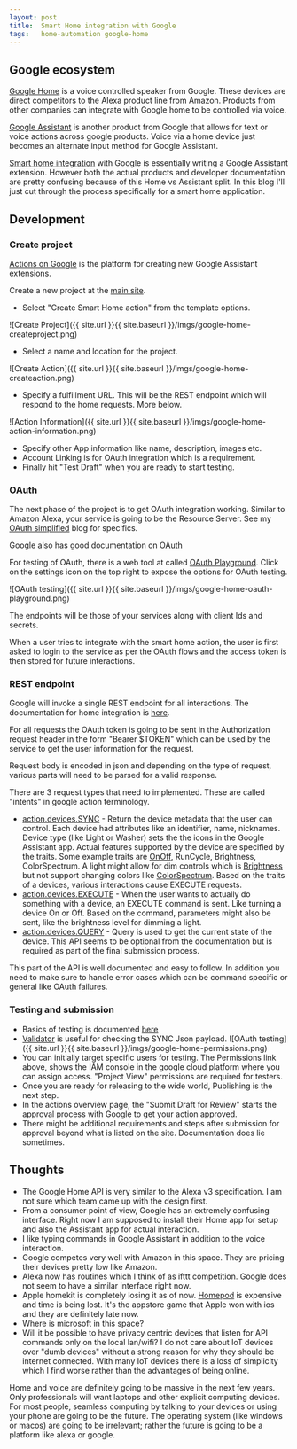 ```yaml
---
layout: post
title:  Smart Home integration with Google
tags:   home-automation google-home
---
```


## Google ecosystem

[Google Home](https://store.google.com/product/google_home) is a voice controlled speaker from Google. These devices are direct competitors to the Alexa product line from Amazon. Products from other companies can integrate with Google home to be controlled via voice.

[Google Assistant](https://assistant.google.com) is another product from Google that allows for text or voice actions across google products. Voice via a home device just becomes an alternate input method for Google Assistant.

[Smart home integration](https://developers.google.com/actions/smarthome/) with Google is essentially writing a Google Assistant extension. However both the actual products and developer documentation are pretty confusing because of this Home vs Assistant split. In this blog I'll just cut through the process specifically for a smart home application.

## Development

### Create project

[Actions on Google](https://console.actions.google.com/) is the platform for creating new Google Assistant extensions.

Create a new project at the [main site](https://console.actions.google.com/u/0/).

* Select "Create Smart Home action" from the template options.

![Create Project]({{ site.url }}{{ site.baseurl }}/imgs/google-home-createproject.png)
* Select a name and location for the project.

![Create Action]({{ site.url }}{{ site.baseurl }}/imgs/google-home-createaction.png)
* Specify a fulfillment URL. This will be the REST endpoint which will respond to the home requests. More below.

![Action Information]({{ site.url }}{{ site.baseurl }}/imgs/google-home-action-information.png)
* Specify other App information like name, description, images etc.
* Account Linking is for OAuth integration which is a requirement.
* Finally hit "Test Draft" when you are ready to start testing.

### OAuth

The next phase of the project is to get OAuth integration working. Similar to Amazon Alexa, your service is going to be the Resource Server. See my [OAuth simplified](/2017/12/11/oauth-simplified/) blog for specifics.

Google also has good documentation on [OAuth](https://developers.google.com/actions/identity/oauth2-code-flow)

For testing of OAuth, there is a web tool at called [OAuth Playground](https://developers.google.com/oauthplayground/). Click on the settings icon on the top right to expose the options for OAuth testing.

![OAuth testing]({{ site.url }}{{ site.baseurl }}/imgs/google-home-oauth-playground.png)

The endpoints will be those of your services along with client Ids and secrets.

When a user tries to integrate with the smart home action, the user is first asked to login to the service as per the OAuth flows and the access token is then stored for future interactions.

### REST endpoint

Google will invoke a single REST endpoint for all interactions. The documentation for home integration is [here](https://developers.google.com/actions/smarthome/).

For all requests the OAuth token is going to be sent in the Authorization request header in the form "Bearer $TOKEN" which can be used by the service to get the user information for the request.

Request body is encoded in json and depending on the type of request, various parts will need to be parsed for a valid response.

There are 3 request types that need to implemented. These are called "intents" in google action terminology.

* [action.devices.SYNC](https://developers.google.com/actions/smarthome/create-app#actiondevicessync) - Return the device metadata that the user can control.
Each device had attributes like an identifier, name, nicknames. Device type (like Light or Washer) sets the the icons in the Google Assistant app.
Actual features supported by the device are specified by the traits. Some example traits are [OnOff](https://developers.google.com/actions/smarthome/traits/onoff), RunCycle, Brightness, ColorSpectrum. A light might allow for dim controls which is [Brightness](https://developers.google.com/actions/smarthome/traits/brightness) but not support changing colors like [ColorSpectrum](https://developers.google.com/actions/smarthome/traits/colorspectrum).
Based on the traits of a devices, various interactions cause EXECUTE requests.
* [action.devices.EXECUTE](https://developers.google.com/actions/smarthome/create-app#actiondevicesexecute) - When the user wants to actually do something with a device, an EXECUTE command is sent. Like turning a device On or Off. Based on the command, parameters might also be sent, like the brightness level for dimming a light.
* [action.devices.QUERY](https://developers.google.com/actions/smarthome/create-app#actiondevicesquery) - Query is used to get the current state of the device. This API seems to be optional from the documentation but is required as part of the final submission process.

This part of the API is well documented and easy to follow. In addition you need to make sure to handle error cases which can be command specific or general like OAuth failures.


### Testing and submission

* Basics of testing is documented [here](https://developers.google.com/actions/smarthome/testing-deploying)
* [Validator](https://developers.google.com/actions/smarthome/tools/validator/) is useful for checking the SYNC Json payload.
![OAuth testing]({{ site.url }}{{ site.baseurl }}/imgs/google-home-permissions.png)
* You can initially target specific users for testing. The Permissions link above, shows the IAM console in the google cloud platform where you can assign access. "Project View" permissions are required for testers.
* Once you are ready for releasing to the wide world, Publishing is the next step.
* In the actions overview page, the "Submit Draft for Review" starts the approval process with Google to get your action approved. 
* There might be additional requirements and steps after submission for approval beyond what is listed on the site. Documentation does lie sometimes.

## Thoughts

* The Google Home API is very similar to the Alexa v3 specification. I am not sure which team came up with the design first.
* From a consumer point of view, Google has an extremely confusing interface. Right now I am supposed to install their Home app for setup and also the Assistant app for actual interaction.
* I like typing commands in Google Assistant in addition to the voice interaction.
* Google competes very well with Amazon in this space. They are pricing their devices pretty low like Amazon.
* Alexa now has routines which I think of as ifttt competition. Google does not seem to have a similar interface right now.
* Apple homekit is completely losing it as of now. [Homepod](https://www.apple.com/homepod/) is expensive and time is being lost. It's the appstore game that Apple won with ios and they are definitely late now.
* Where is microsoft in this space?
* Will it be possible to have privacy centric devices that listen for API commands only on the local lan/wifi? I do not care about IoT devices over "dumb devices" without a strong reason for why they should be internet connected. With many IoT devices there is a loss of simplicity which I find worse rather than the advantages of being online.

Home and voice are definitely going to be massive in the next few years. Only professionals will want laptops and other explicit computing devices. For most people, seamless computing by talking to your devices or using your phone are going to be the future. The operating system (like windows or macos) are going to be irrelevant; rather the future is going to be a platform like alexa or google.
